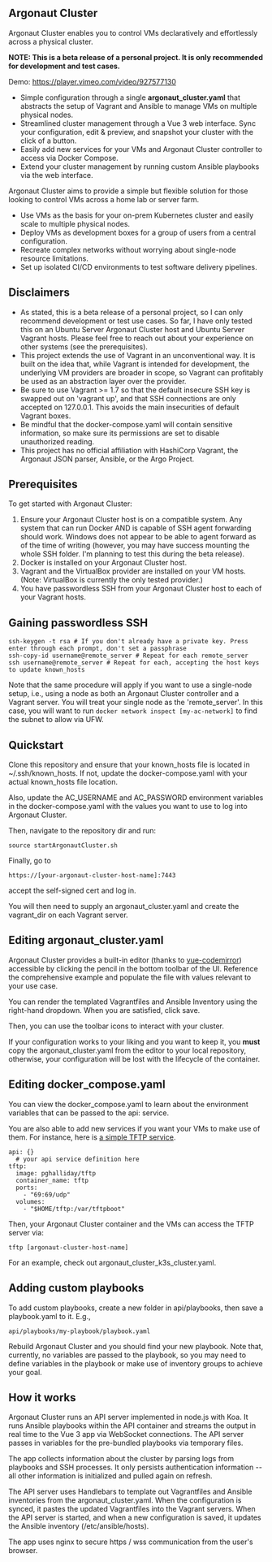 ## Argonaut Cluster
Argonaut Cluster enables you to control VMs declaratively and effortlessly across a physical cluster. 

**NOTE: This is a beta release of a personal project. It is only recommended for development and test cases.**

Demo: https://player.vimeo.com/video/927577130

 - Simple configuration through a single **argonaut_cluster.yaml** that abstracts the setup of Vagrant and Ansible to manage VMs on multiple physical nodes.
 - Streamlined cluster management through a Vue 3 web interface. Sync your configuration, edit & preview, and snapshot your cluster with the click of a button.
 - Easily add new services for your VMs and Argonaut Cluster controller to access via Docker Compose.
 - Extend your cluster management by running custom Ansible playbooks via the web interface.

Argonaut Cluster aims to provide a simple but flexible solution for those looking to control VMs across a home lab or server farm.

 - Use VMs as the basis for your on-prem Kubernetes cluster and easily scale to multiple physical nodes.
 - Deploy VMs as development boxes for a group of users from a central configuration.
 - Recreate complex networks without worrying about single-node resource limitations.
 - Set up isolated CI/CD environments to test software delivery pipelines.

## Disclaimers

 - As stated, this is a beta release of a personal project, so I can only recommend development or test use cases. So far, I have only tested this on an Ubuntu Server Argonaut Cluster host and Ubuntu Server Vagrant hosts. Please feel free to reach out about your experience on other systems (see the prerequisites).
 - This project extends the use of Vagrant in an unconventional way. It is built on the idea that, while Vagrant is intended for development, the underlying VM providers are broader in scope, so Vagrant can profitably be used as an abstraction layer over the provider.
 - Be sure to use Vagrant >= 1.7 so that the default insecure SSH key is swapped out on 'vagrant up', and that SSH connections are only accepted on 127.0.0.1. This avoids the main insecurities of default Vagrant boxes.
 - Be mindful that the docker-compose.yaml will contain sensitive information, so make sure its permissions are set to disable unauthorized reading.
 - This project has no official affiliation with HashiCorp Vagrant, the Argonaut JSON parser, Ansible, or the Argo Project.


## Prerequisites
To get started with Argonaut Cluster:

 1. Ensure your Argonaut Cluster host is on a compatible system. Any system that can run Docker AND is capable of SSH agent forwarding should work. Windows does not appear to be able to agent forward as of the time of writing (however, you may have success mounting the whole SSH folder. I'm planning to test this during the beta release). 
 2. Docker is installed on your Argonaut Cluster host.
 3. Vagrant and the VirtualBox provider are installed on your VM hosts. (Note: VirtualBox is currently the only tested provider.)
 4. You have passwordless SSH from your Argonaut Cluster host to each of your Vagrant hosts.

## Gaining passwordless SSH

    ssh-keygen -t rsa # If you don't already have a private key. Press enter through each prompt, don't set a passphrase
    ssh-copy-id username@remote_server # Repeat for each remote_server
    ssh username@remote_server # Repeat for each, accepting the host keys to update known_hosts

Note that the same procedure will apply if you want to use a single-node setup, i.e., using a node as both an Argonaut Cluster controller and a Vagrant server. You will treat your single node as the 'remote_server'. In this case, you will want to run `docker network inspect [my-ac-network]` to find the subnet to allow via UFW.

## Quickstart
Clone this repository and ensure that your known_hosts file is located in ~/.ssh/known_hosts. If not, update the docker-compose.yaml with your actual known_hosts file location.

Also, update the AC_USERNAME and AC_PASSWORD environment variables in the docker-compose.yaml with the values you want to use to log into Argonaut Cluster.

Then, navigate to the repository dir and run:

    source startArgonautCluster.sh
Finally, go to 

    https://[your-argonaut-cluster-host-name]:7443
accept the self-signed cert and log in.

You will then need to supply an argonaut_cluster.yaml and create the vagrant_dir on each Vagrant server.

## Editing argonaut_cluster.yaml
Argonaut Cluster provides a built-in editor (thanks to [vue-codemirror](https://github.com/surmon-china/vue-codemirror)) accessible by clicking the pencil in the bottom toolbar of the UI. Reference the comprehensive example and populate the file with values relevant to your use case. 

You can render the templated Vagrantfiles and Ansible Inventory using the right-hand dropdown.  When you are satisfied, click save.

Then, you can use the toolbar icons to interact with your cluster. 

If your configuration works to your liking and you want to keep it, you **must** copy the argonaut_cluster.yaml from the editor to your local repository, otherwise, your configuration will be lost with the lifecycle of the container.
## Editing docker_compose.yaml
You can view the docker_compose.yaml to learn about the environment variables that can be passed to the api: service.

You are also able to add new services if you want your VMs to make use of them. For instance, here is [a simple TFTP service](https://github.com/pghalliday-docker/tftp).

    api: {}
      # your api service definition here
    tftp:
      image: pghalliday/tftp
      container_name: tftp
      ports:
        - "69:69/udp"
      volumes:
        - "$HOME/tftp:/var/tftpboot"
    
Then, your Argonaut Cluster container and the VMs can access the TFTP server via:

    tftp [argonaut-cluster-host-name]
   
 For an example, check out argonaut_cluster_k3s_cluster.yaml.

## Adding custom playbooks
To add custom playbooks, create a new folder in api/playbooks, then save a playbook.yaml to it. E.g.,

    api/playbooks/my-playbook/playbook.yaml
Rebuild Argonaut Cluster and you should find your new playbook. Note that, currently, no variables are passed to the playbook, so you may need to define variables in the playbook or make use of inventory groups to achieve your goal.

## How it works
Argonaut Cluster runs an API server implemented in node.js with Koa. It runs Ansible playbooks within the API container and streams the output in real time to the Vue 3 app via WebSocket connections. The API server passes in variables for the pre-bundled playbooks via temporary files.

The app collects information about the cluster by parsing logs from playbooks and SSH processes. It only persists authentication information -- all other information is initialized and pulled again on refresh.

The API server uses Handlebars to template out Vagrantfiles and Ansible inventories from the argonaut_cluster.yaml. When the configuration is synced, it pastes the updated Vagrantfiles into the Vagrant servers. When the API server is started, and when a new configuration is saved, it updates the Ansible inventory (/etc/ansible/hosts).

The app uses nginx to secure https / wss communication from the user's browser.
